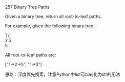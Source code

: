 257 Binary Tree Paths

Given a binary tree, return all root-to-leaf paths.

For example, given the following binary tree:

   1
 /   \
2     3
 \
  5

All root-to-leaf paths are:

["1->2->5", "1->3"]

思路：深度优先搜索，注意Python中list可以转化为str的用法